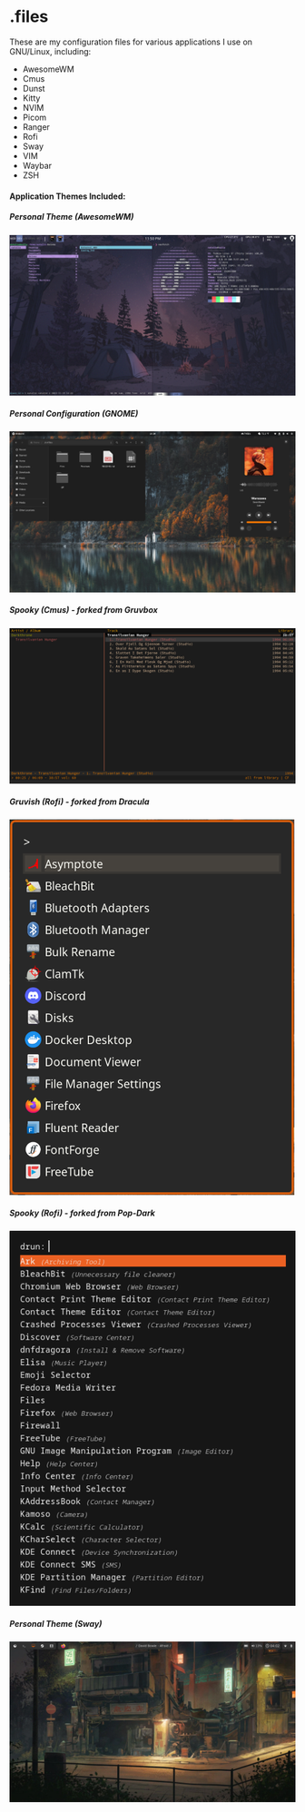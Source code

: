 # .files
These are my configuration files for various applications I use on GNU/Linux, including:
* AwesomeWM
* Cmus
* Dunst
* Kitty
* NVIM
* Picom
* Ranger
* Rofi
* Sway
* VIM
* Waybar
* ZSH
#### Application Themes Included:
##### Personal Theme (AwesomeWM)
![Screenshot of AwesomeWM Theme](Previews/NN_Awesome.png)
##### Personal Configuration (GNOME)
![Screenshot of GNOME layout](Previews/GNOME.png)
##### Spooky (Cmus) - forked from Gruvbox
![Screenshot of Spooky Theme](Previews/CMUS_Spooky.png)
##### Gruvish (Rofi) - forked from Dracula
![Screenshot of Sleek Theme](Previews/Rofi_Gruvish.png)
##### Spooky (Rofi) - forked from Pop-Dark
![Screenshot of Spooky Theme](Previews/Rofi_Spooky.png)
##### Personal Theme (Sway)
![Screenshot of Sway Theme](Previews/Sway.png)

